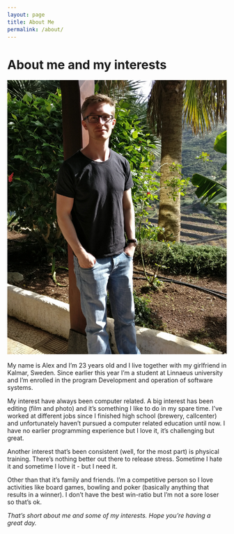 ```yaml
---
layout: page
title: About Me 
permalink: /about/
---
```

# About me and my interests

![Picture of me](/img/alex-teneriffa.jpg)

My name is Alex and I’m 23 years old and I live together with my girlfriend in Kalmar, Sweden. Since earlier this year I’m a student at Linnaeus university and I’m enrolled in the program Development and operation of software systems.

My interest have always been computer related. A big interest has been editing (film and photo) and it’s something I like to do in my spare time. I’ve worked at different jobs since I finished high school (brewery, callcenter) and unfortunately haven’t pursued a computer related education until now. I have no earlier programming experience but I love it, it’s challenging but great.

Another interest that’s been consistent (well, for the most part) is physical training. There’s nothing better out there to release stress. Sometime I hate it and sometime I love it - but I need it.

Other than that it’s family and friends. I’m a competitive person so I love activities like board games, bowling and poker (basically anything that results in a winner). I don’t have the best win-ratio but I’m not a sore loser so that’s ok. 

*That’s short about me and some of my interests.*
*Hope you’re having a great day.*
